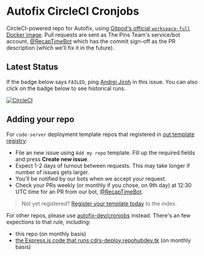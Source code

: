# Autofix CircleCI Cronjobs

CircleCI-powered repo for Autofix, using [Gitpod's official `workspace-full` Docker image][gitpod/workspace-full]. Pull requests are sent as
The Pins Team's service/bot account, [@RecapTimeBot](https://github.com/RecapTimeBot) which has the commit sign-off as the PR description
(which we'll fix it in the future).

[gitpod/workspace-full]: https://github.com/gitpod-io/workspace-images/tree/main/full

## Latest Status

If the badge below says `FAILED`, ping [Andrei Jiroh](https://github.com/ajhalili2006) in this issue. You can also click on the badge below to see historical runs.

[![CircleCI](https://circleci.com/gh/code-server-boilerplates/autofix-cronjobs/tree/main.svg?style=svg)](https://circleci.com/gh/code-server-boilerplates/autofix-cronjobs/tree/main)

## Adding your repo

For `code-server` deployment template repos that registered in [out template registry](https://github.com/code-server-boilerplates/tenplate-registry):

* File an new issue using `Add my repo` template. Fill up the
required fields and press **Create new issue**.
* Expect 1-2 days of turnout between requests. This may take longer if number of issues gets larger.
* You'll be notified by our bots when we accept your request.
* Check your PRs weekly (or monthly if you chose, on 9th day) at 12:30 UTC time for an PR from our bot, [@RecapTimeBot](https://github.com/RecapTimeBot).

> Not yet registered? [Register your template today](https://rtapp.tk/csb-deploy-activate) to the index.

For other repos, please use [autofix-dev/cronjobs](https://github.com/autofix-dev/cronjobs) instead. There's an few expections to that rule, including:

* this repo (on monthly basis)
* [the Express.js code that runs cdrs-deploy.repohubdev.tk](https://github.com/code-server-boilerplates/cdrs-deploy.repohubdev.tk) (on monthly basis)
